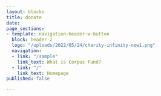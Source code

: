 ```yaml
---
layout: blocks
title: donate
date: 
page_sections:
- template: navigation-header-w-button
  block: header-2
  logo: "/uploads/2022/05/24/charity-infinity-new1.png"
  navigation:
  - link: "/sample"
    link_text: What is Corpus Fund?
  - link: "/"
    link_text: Homepage
published: false

---
```

